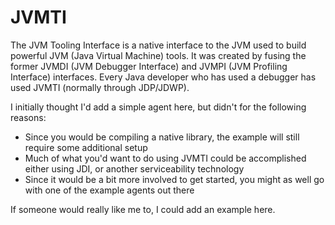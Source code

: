 # JVMTI

The JVM Tooling Interface is a native interface to the JVM used to build powerful JVM (Java Virtual Machine) tools. It was created by fusing the former JVMDI (JVM Debugger Interface) and JVMPI (JVM Profiling Interface) interfaces. Every Java developer who has used a debugger has used JVMTI (normally through JDP/JDWP).

I initially thought I'd add a simple agent here, but didn't for the following reasons:

* Since you would be compiling a native library, the example will still require some additional setup
* Much of what you'd want to do using JVMTI could be accomplished either using JDI, or another serviceability technology
* Since it would be a bit more involved to get started, you might as well go with one of the example agents out there

If someone would really like me to, I could add an example here.
